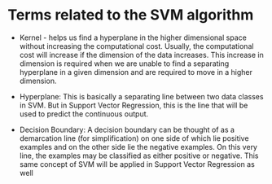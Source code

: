 # Terms related to the SVM algorithm

- Kernel - helps us find a hyperplane in the higher dimensional space without increasing the computational cost. Usually, the computational cost will increase if the dimension of the data increases. This increase in dimension is required when we are unable to find a separating hyperplane in a given dimension and are required to move in a higher dimension.

- Hyperplane: This is basically a separating line between two data classes in SVM. But in Support Vector Regression, this is the line that will be used to predict the continuous output.

- Decision Boundary: A decision boundary can be thought of as a demarcation line (for simplification) on one side of which lie positive examples and on the other side lie the negative examples. On this very line, the examples may be classified as either positive or negative. This same concept of SVM will be applied in Support Vector Regression as well
